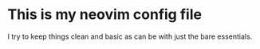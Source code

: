 # This is my neovim config file
I try to keep things clean and basic as can be with just the bare essentials.
